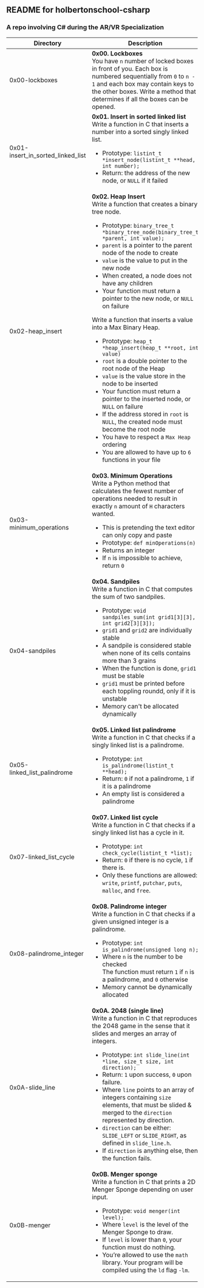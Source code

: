 ## README for holbertonschool-csharp ##
### A repo involving C# during the AR/VR Specialization ###

| Directory | Description |
| --------- | ----------- |
| 0x00-lockboxes | **0x00. Lockboxes**<br>You have `n` number of locked boxes in front of you. Each box is numbered sequentially from `0` to `n - 1` and each box may contain keys to the other boxes. Write a method that determines if all the boxes can be opened. |
| 0x01-insert_in_sorted_linked_list | **0x01. Insert in sorted linked list** <br> Write a function in C that inserts a number into a sorted singly linked list. <ul><li>Prototype: `listint_t *insert_node(listint_t **head, int number);`</li><li>Return: the address of the new node, or `NULL` if it failed</li></ul> |
| 0x02-heap_insert | **0x02. Heap Insert** <br> Write a function that creates a binary tree node. <ul><li>Prototype: `binary_tree_t *binary_tree_node(binary_tree_t *parent, int value);`</li><li>`parent` is a pointer to the parent node of the node to create</li><li>`value` is the value to put in the new node</li><li>When created, a node does not have any children</li><li>Your function must return a pointer to the new node, or `NULL` on failure</li></ul>Write a function that inserts a value into a Max Binary Heap.<ul><li>Prototype: `heap_t *heap_insert(heap_t **root, int value)`</li><li>`root` is a double pointer to the root node of the Heap</li><li>`value` is the value store in the node to be inserted</li><li>Your function must return a pointer to the inserted node, or `NULL` on failure</li><li>If the address stored in `root` is `NULL`, the created node must become the root node</li><li>You have to respect a `Max Heap` ordering</li><li>You are allowed to have up to `6` functions in your file</li></ul> |
| 0x03-minimum_operations | **0x03. Minimum Operations** <br> Write a Python method that calculates the fewest number of operations needed to result in exactly `n` amount of `H` characters wanted. <ul><li>This is pretending the text editor can only copy and paste</li><li>Prototype: `def minOperations(n)`</li><li>Returns an integer</li><li>If `n` is impossible to achieve, return `0`</li></ul> |
| 0x04-sandpiles | **0x04. Sandpiles** <br> Write a function in C that computes the sum of two sandpiles. <ul><li>Prototype: `void sandpiles_sum(int grid1[3][3], int grid2[3][3]);`</li><li>`grid1` and `grid2` are individually stable</li><li>A sandpile is considered stable when none of its cells contains more than 3 grains</li><li>When the function is done, `grid1` must be stable</li><li>`grid1` must be printed before each toppling roundd, only if it is unstable</li><li>Memory can't be allocated dynamically</li></ul>|
| 0x05-linked_list_palindrome | **0x05. Linked list palindrome** <br> Write a function in C that checks if a singly linked list is a palindrome. <ul><li>Prototype: `int is_palindrome(listint_t **head);`</li><li>Return: `0` if not a palindrome, `1` if it is a palindrome</li><li>An empty list is considered a palindrome</li></ul> |
| 0x07-linked_list_cycle | **0x07. Linked list cycle** <br> Write a function in C that checks if a singly linked list has a cycle in it. <ul><li>Prototype: `int check_cycle(listint_t *list);`</li><li>Return: `0` if there is no cycle, `1` if there is.</li><li>Only these functions are allowed: `write`, `printf`, `putchar`, `puts`, `malloc`, and `free`.</li></ul> |
| 0x08-palindrome_integer | **0x08. Palindrome integer** <br> Write a function in C that checks if a given unsigned integer is a palindrome. <ul><li>Prototype: `int is_palindrome(unsigned long n);`</li><li>Where `n` is the number to be checked</li></li>The function must return `1` if `n` is a palindrome, and `0` otherwise</li><li>Memory cannot be dynamically allocated</li></ul> |
| 0x0A-slide_line | **0x0A. 2048 (single line)** <br> Write a function in C that reproduces the 2048 game in the sense that it slides and merges an array of integers. <ul><li>Prototype: `int slide_line(int *line, size_t size, int direction);`</li><li>Return: `1` upon success, `0` upon failure.</li><li>Where `line` points to an array of integers containing `size` elements, that must be slided & merged to the `direction` represented by direction.</li><li>`direction` can be either: `SLIDE_LEFT` or `SLIDE_RIGHT`, as defined in `slide_line.h`.</li><li>If `direction` is anything else, then the function fails.</li></ul> |
| 0x0B-menger | **0x0B. Menger sponge** <br> Write a function in C that prints a 2D Menger Sponge depending on user input. <ul><li>Prototype: `void menger(int level);`</li><li>Where `level` is the level of the Menger Sponge to draw.</li><li>If `level` is lower than `0`, your function must do nothing.</li><li>You’re allowed to use the `math` library. Your program will be compiled using the `ld` flag `-lm`.</li></ul> |
